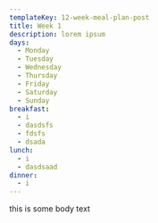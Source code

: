 ```yaml
---
templateKey: 12-week-meal-plan-post
title: Week 1
description: lorem ipsum
days:
  - Monday
  - Tuesday
  - Wednesday
  - Thursday
  - Friday
  - Saturday
  - Sunday
breakfast:
  - i
  - dasdsfs
  - fdsfs
  - dsada
lunch:
  - i
  - dasdsaad
dinner:
  - i
---
```

this is some body text
